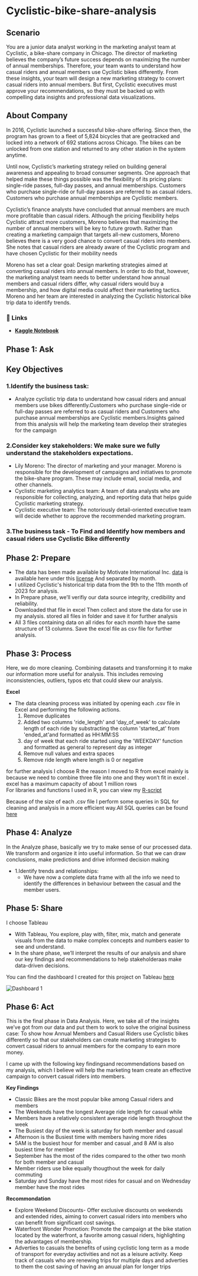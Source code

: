 # Cyclistic-bike-share-analysis

## Scenario
You are a junior data analyst working in the marketing analyst team at Cyclistic, a bike-share company in Chicago. The director of marketing believes the company’s future success depends on maximizing the number of annual memberships. Therefore, your team wants to understand how casual riders and annual members use Cyclistic bikes differently. From these insights, your team will design a new marketing strategy to convert casual riders into annual members. But first, Cyclistic executives must approve your recommendations, so they must be backed up with compelling data insights and professional data visualizations.

## About Company
In 2016, Cyclistic launched a successful bike-share offering. Since then, the program has grown to a fleet of 5,824 bicycles that are
geotracked and locked into a network of 692 stations across Chicago. The bikes can be unlocked from one station and returned to
any other station in the system anytime.

Until now, Cyclistic’s marketing strategy relied on building general awareness and appealing to broad consumer segments. One
approach that helped make these things possible was the flexibility of its pricing plans: single-ride passes, full-day passes, and
annual memberships. Customers who purchase single-ride or full-day passes are referred to as casual riders. Customers who
purchase annual memberships are Cyclistic members.

Cyclistic’s finance analysts have concluded that annual members are much more profitable than casual riders. Although the pricing
flexibility helps Cyclistic attract more customers, Moreno believes that maximizing the number of annual members will be key to
future growth. Rather than creating a marketing campaign that targets all-new customers, Moreno believes there is a very good
chance to convert casual riders into members. She notes that casual riders are already aware of the Cyclistic program and have
chosen Cyclistic for their mobility needs

Moreno has set a clear goal: Design marketing strategies aimed at converting casual riders into annual members. In order to do
that, however, the marketing analyst team needs to better understand how annual members and casual riders differ, why casual
riders would buy a membership, and how digital media could affect their marketing tactics. Moreno and her team are interested in
analyzing the Cyclistic historical bike trip data to identify trends.

### 🔗 Links
- [**Kaggle Notebook**](https://www.kaggle.com/code/aishwaryaraut20/cyclistic-bike-share-analysis)

## Phase 1: Ask
## Key Objectives
### 1.Identify the business task:
*  Analyze cyclistic trip data to understand how casual riders and annual members use bikes differently.Customers who purchase single-ride or full-day passes are referred to as casual riders and Customers who purchase annual memberships are Cyclistic members.Insights gained from this analysis will help the marketing team develop their strategies for the campaign
### 2.Consider key stakeholders: We make sure we fully understand the stakeholders expectations.
* Lily Moreno: The director of marketing and your manager. Moreno is responsible for the development of campaigns and initiatives to promote the bike-share program. These may include email, social media, and other channels.
* Cyclistic marketing analytics team: A team of data analysts who are responsible for collecting, analyzing, and reporting data that helps guide Cyclistic marketing strategy.
* Cyclistic executive team: The notoriously detail-oriented executive team will decide whether to approve the recommended marketing program.
### 3.The business task - To Find and Identify how members and casual riders use Cyclistic Bike differently

## Phase 2: Prepare
* The data has been made available by Motivate International Inc. [data](https://divvy-tripdata.s3.amazonaws.com/index.html) is available here under this [license](https://divvybikes.com/data-license-agreement) And separated by month.
* I utilized Cyclistic's historical trip data from the 9th to the 11th month of 2023 for analysis.
* In Prepare phase, we’ll verifiy our data source integrity, credibility and reliability.
* Downloaded that file in excel Then collect and store the data for use in my analysis. stored all files in folder and save it for further analysis
* All 3 files containing data on all rides for each month have the same structure of 13 columns. Save the excel file as csv file for further analysis.

## Phase 3: Process
Here, we do more cleaning. Combining datasets and transforming it to make our information more useful for analysis. This includes removing inconsistencies, outliers, typos etc that could skew our analysis.

**Excel**

* The data cleaning process was initiated by opening each .csv file in Excel and performing the following actions.
  1. Remove duplicates
  2. Added two columns 'ride_length' and 'day_of_week' to calculate length of each ride by substracting the column 'started_at' from 'ended_at'and formatted as HH:MM:SS
  3. day of week that each ride started using the 'WEEKDAY' function and formatted as general to represent day as integer
  4. Remove null values and extra spaces
  5. Remove ride length where length is 0 or negative

for further analysis I choose R the reason I moved to R from excel mainly is because we need to combine three file into one and they won’t fit in excel . excel has a 
maximum capacity of about 1 million rows   
For libraries and functions I used in R, you can view my [R-script](https://github.com/aishwarya20raut/Cyclistic-bike-share-analysis/blob/main/Bike_analysis.R)

Because of the size of each .csv file I perform some queries in SQL for cleaning and analysis in a more efficient way.All SQL queries can be found [here](https://github.com/aishwarya20raut/Cyclistic-bike-share-analysis/blob/main/bike_sharing_analysis.sql)

## Phase 4: Analyze 
In the Analyze phase, basically we try to make sense of our processed data. We transform and organize it into useful information. So that we can draw conclusions, make predictions and drive informed decision making

* 1.Identify trends and relationships:
  * We have now a complete data frame with all the info we need to identify the differences in behaviour between the casual and the member users.

## Phase 5: Share
I choose Tableau
* With Tableau, You explore, play with, filter, mix, match and generate visuals from the data to make complex concepts and numbers easier to see and understand.
* In the share phase, we’ll interpret the results of our analysis and share our key findings and recommendations to help stakeholderaas make data-driven decisions.
  
 You can find the dashboard I created for this project on Tableau [here](https://public.tableau.com/app/profile/aishwarya.raut7514/viz/bike_share_17044542128940/Dashboard1)


![Dashboard 1](https://github.com/aishwarya20raut/Cyclistic-bike-share-analysis/assets/101623635/a54f16ed-5dc0-4f38-ad84-2abe963bd5d3)

 

## Phase 6: Act
This is the final phase in Data Analysis. Here, we take all of the insights we’ve got from our data and put them to work to solve the original business case: To show how Annual Members and Casual Riders use Cyclistic bikes differently so that our stakeholders can create marketing strategies to convert casual riders to annual members for the company to earn more money. 

I came up with the following key findingsand recommendations based on my analysis, which I believe will help the marketing team create an effective campaign to convert casual riders into members.

**Key Findings** 
 * Classic Bikes are the most popular bike among Casual riders and members
 * The Weekends have the longest Average ride length for casual while
 * Members have a relatively consistent average ride length throughout the week
 * The Busiest day of the week is saturday for both member and casual
 * Afternoon is the Busiest time with members having more rides
 * 5AM is the busiest hour for member and casual ,and 8 AM is also busiest time for member
 * September has the most of the rides compared to the other two monh for both member and casual
 * Member riders use bike equally thougthout the week for daily commuting
 * Saturday and Sunday have the most rides for casual and on Wednesday member have the most rides

**Recommondation**
* Explore Weekend Discounts-
   Offer exclusive discounts on weekends and extended rides, aiming to convert casual riders into members who can benefit from significant cost savings.
* Waterfront Wonder Promotion: Promote the campaign at the bike station located by the waterfront, a favorite among casual riders, highlighting the advantages of 
  membership.
* Adverties to casuals the benefits of using cyclistic long term as a mode of transport for everyday activities and not as a leisure activity.
Keep track of casuals who are renewing trips for multiple days and adverties to them the cost saving of having an anuual plan for longer trips
